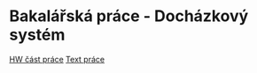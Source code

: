 Bakalářská práce - Docházkový systém
=================

[HW část práce](https://github.com/MasterPK/VUT_IBT)
[Text práce](https://www.fit.vut.cz/study/thesis-file/22885/22885.pdf)
